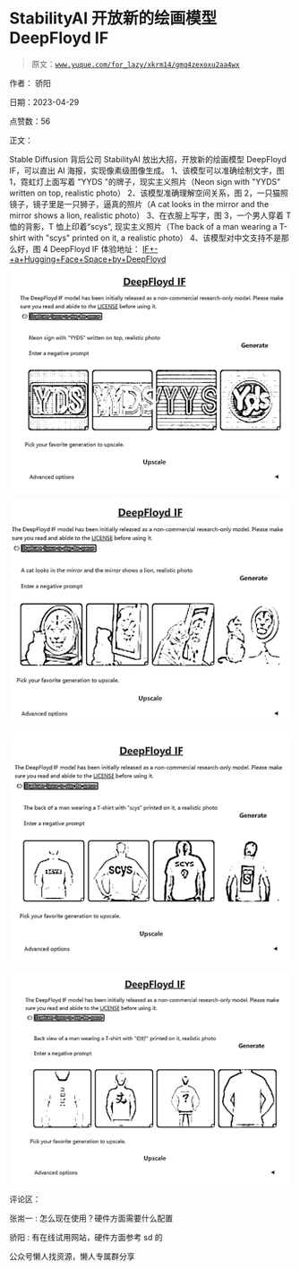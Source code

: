 # StabilityAI 开放新的绘画模型 DeepFloyd IF

> 原文：[`www.yuque.com/for_lazy/xkrm14/gmq4zexoxu2aa4wx`](https://www.yuque.com/for_lazy/xkrm14/gmq4zexoxu2aa4wx)

作者： 骄阳

日期：2023-04-29

点赞数：56

正文：

Stable Diffusion 背后公司 StabilityAI 放出大招，开放新的绘画模型 DeepFloyd IF，可以直出 AI 海报，实现像素级图像生成。 1、该模型可以准确绘制文字，图 1，霓虹灯上面写着 "YYDS "的牌子，现实主义照片（Neon sign with "YYDS" written on top, realistic photo） 2、该模型准确理解空间关系，图 2，一只猫照镜子，镜子里是一只狮子，逼真的照片（A cat looks in the mirror and the mirror shows a lion, realistic photo） 3、在衣服上写字，图 3，一个男人穿着 T 恤的背影，T 恤上印着“scys”, 现实主义照片（The back of a man wearing a T-shirt with "scys" printed on it, a realistic photo） 4、该模型对中文支持不是那么好，图 4 DeepFloyd IF 体验地址： [IF+-+a+Hugging+Face+Space+by+DeepFloyd](https://huggingface.co/spaces/DeepFloyd/IF)

![](img/dc40fd45397dc59fbdbae2f1415796b4.png)  

![](img/9a9872a48e0027dd85545a33c13c24f2.png)

![](img/4dd1518fd91dadcdbd530759d44c1609.png)

![](img/e0065423bf4391770adfec08ba79dda5.png)

评论区：

张耑一 : 怎么现在使用？硬件方面需要什么配置

骄阳 : 有在线试用网站，硬件方面参考 sd 的

公众号懒人找资源，懒人专属群分享

